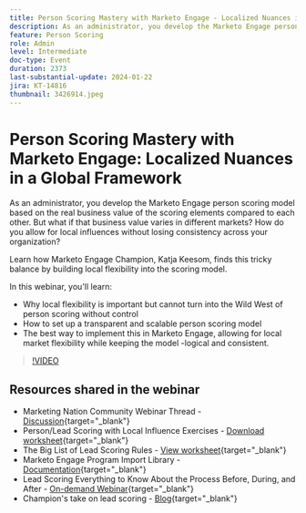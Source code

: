 ```yaml
---
title: Person Scoring Mastery with Marketo Engage - Localized Nuances in a Global Framework
description: As an administrator, you develop the Marketo Engage person scoring model based on the real business value of the scoring elements compared to each other. But what if that business value varies in different markets? How do you allow for local influences without losing consistency across your organization? Learn how finds balance by building local flexibility into the scoring model. 
feature: Person Scoring
role: Admin
level: Intermediate
doc-type: Event
duration: 2373
last-substantial-update: 2024-01-22
jira: KT-14816
thumbnail: 3426914.jpeg
---
```


# Person Scoring Mastery with Marketo Engage: Localized Nuances in a Global Framework

As an administrator, you develop the Marketo Engage person scoring model based on the real business value of the scoring elements compared to each other. But what if that business value varies in different markets? How do you allow for local influences without losing consistency across your organization?

Learn how Marketo Engage Champion, Katja Keesom, finds this tricky balance by building local flexibility into the scoring model.

In this webinar, you'll learn:

* Why local flexibility is important but cannot turn into the Wild West of person scoring without control
* How to set up a transparent and scalable person scoring model
* The best way to implement this in Marketo Engage, allowing for local market flexibility while keeping the model -logical and consistent.

>[!VIDEO](https://video.tv.adobe.com/v/3426914/?learn=on)

## Resources shared in the webinar

* Marketing Nation Community Webinar Thread - [Discussion](https://nation.marketo.com/t5/product-discussions/learn-from-your-peers-webinar-person-scoring-mastery-with/m-p/343084#M194864){target="_blank"}
* Person/Lead Scoring with Local Influence Exercises - [Download worksheet](../../assets/marketo/build-scoring-model-and-local-flexibility-scoring-worksheet.docx){target="_blank"}
* The Big List of Lead Scoring Rules - [View worksheet](https://go.marketo.com/rs/561-HYG-937/images/Marketo-Lead-Scoring.pdf){target="_blank"}
* Marketo Engage Program Import Library - [Documentation](https://experienceleague.adobe.com/docs/marketo/using/product-docs/core-marketo-concepts/programs/program-library/program-import-library-overview.html){target="_blank"}
* Lead Scoring Everything to Know About the Process Before, During, and After - [On-demand Webinar](https://business.adobe.com/summit/2020/all-about-the-before-during-and-after-of-lead-scoring.html){target="_blank"}
* Champion's take on lead scoring - [Blog](https://nation.marketo.com/t5/product-blogs/marketo-success-series-lead-scoring/ba-p/309849){target="_blank"}
